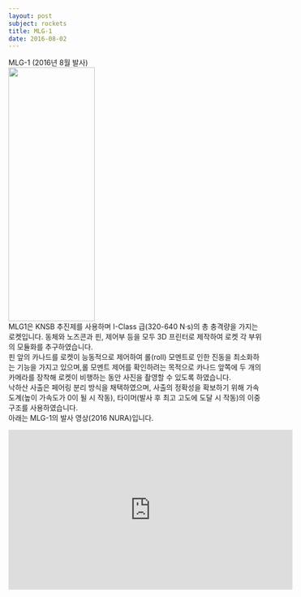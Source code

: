 ```yaml
---
layout: post
subject: rockets
title: MLG-1
date: 2016-08-02
---
```

MLG-1 (2016년 8월 발사)<br/>
<img src="https://github.com/hsb6350/hanaro.github.io/blob/master/assets/logo/MLG1.PNG?raw=true" width="170" height="500"/><br/>
MLG1은 KNSB 추진제를 사용하며 I-Class 급(320-640 N·s)의 총 충격량을 가지는 로켓입니다. 동체와 노즈콘과 핀, 제어부 등을 모두 3D 프린터로 제작하여 로켓 각 부위의 모듈화를 추구하였습니다.<br/>
핀 앞의 카나드를 로켓이 능동적으로 제어하여 롤(roll) 모멘트로 인한 진동을 최소화하는 기능을 가지고 있으며,롤 모멘트 제어를 확인하려는 목적으로 카나드 앞쪽에 두 개의 카메라를 장착해 로켓이 비행하는 동안 사진을 촬영할 수 있도록 하였습니다.<br/>
낙하산 사출은 페어링 분리 방식을 채택하였으며, 사출의 정확성을 확보하기 위해 가속도계(높이 가속도가 0이 될 시 작동), 타이머(발사 후 최고 고도에 도달 시 작동)의 이중 구조를 사용하였습니다.<br/>
아래는 MLG-1의 발사 영상(2016 NURA)입니다.<br/>
<iframe width="560" height="315" src="https://www.youtube.com/embed/GzKZtYqitq4" frameborder="0" allowfullscreen></iframe>
